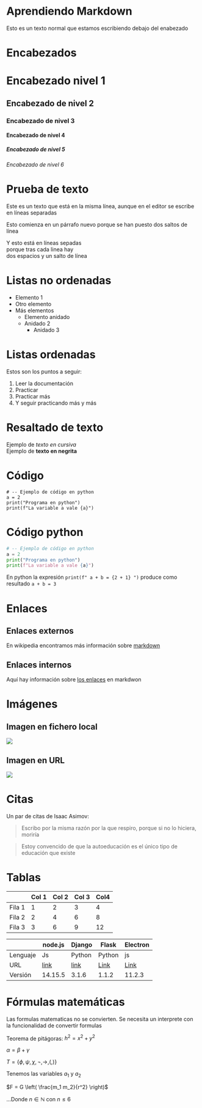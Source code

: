 # Aprendiendo Markdown

Esto es un texto normal que estamos
escribiendo debajo del enabezado


# Encabezados

# Encabezado nivel 1
## Encabezado de nivel 2
### Encabezado de nivel 3
#### Encabezado de nivel 4
##### Encabezado de nivel 5
###### Encabezado de nivel 6   


# Prueba de texto

Este es un texto que está en 
la misma línea, aunque en el 
editor se escribe en líneas separadas

Esto comienza en un párrafo nuevo
porque se han puesto dos saltos de línea

Y esto está en líneas sepadas  
porque tras cada linea hay  
dos espacios y un salto de línea   


# Listas no ordenadas

* Elemento 1
* Otro elemento
* Más elementos
  * Elemento anidado
  * Anidado 2
    * Anidado 3   


# Listas ordenadas

Estos son los puntos a seguir:

1. Leer la documentación
2. Practicar
3. Practicar más
4. Y seguir practicando más y más   


# Resaltado de texto

Ejemplo de *texto en cursiva*  
Ejemplo de **texto en negrita**

# Código
```
# -- Ejemplo de código en python
a = 2
print("Programa en python")
print(f"La variable a vale {a}")
```   


# Código python
```python
# -- Ejemplo de código en python
a = 2
print("Programa en python")
print(f"La variable a vale {a}")
```   

En python la expresión `print(f" a + b = {2 + 1} ")` produce como resultado `a + b = 3`   


# Enlaces 

## Enlaces externos

En wikipedia encontramos más información sobre [markdown](https://es.wikipedia.org/wiki/Markdown)

## Enlaces internos

Aquí hay información sobre [los enlaces](#Enlaces) en markdwon   


# Imágenes

## Imagen en fichero local

![](LTAW-Practicas/P0/wiki/Logo-urjc.png)   

## Imagen en URL

![](https://upload.wikimedia.org/wikipedia/commons/2/2f/CC_BY-SA_3.0.png)   


# Citas

Un par de citas de Isaac Asimov:

> Escribo por la misma razón por la que respiro, porque si no lo hiciera, moriría

> Estoy convencido de que la autoeducación es el único tipo de educación que existe   


# Tablas

|         | Col 1 | Col 2| Col 3| Col4 |
|---------|-------|------|------|------|
|  Fila 1 |   1   |   2  |   3  |  4   |
|  Fila 2 |   2   |   4  |   6  |  8   |
|  Fila 3 |   3   |   6  |   9  |  12  |   


|          |  node.js  | Django | Flask | Electron |
|----------|-----------|--------|-------|----------|
| Lenguaje | Js        | Python | Python| js       |
| URL      | [link](https://nodejs.org/es/) | [link](https://www.djangoproject.com/)  | [Link](https://flask.palletsprojects.com/en/1.1.x/) | [Link](https://www.electronjs.org/) |
| Versión  |  14.15.5  | 3.1.6  | 1.1.2 | 11.2.3 |   


# Fórmulas matemáticas

Las formulas matematicas no se convierten. Se necesita un interprete con la funcionalidad de convertir formulas

Teorema de pitágoras: $h^2 = x^2 + y^2$   

$\alpha=\beta + \gamma$   

$`T = \{\phi, \psi, \chi, \neg, \rightarrow, \left(, \right) \}`$   

Tenemos las variables $a_1$ y $a_2$   

$F = G \left( \frac{m_1 m_2}{r^2} \right)$  

...Donde $n \in \mathbb{N}$ con $n \leq 6$   

